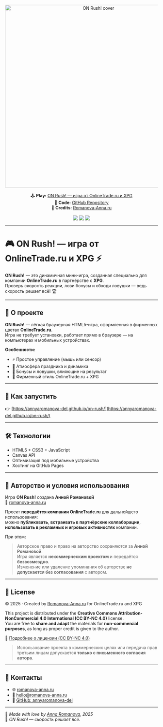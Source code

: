 <p align="center">
  <img src="https://annyaromanova-del.github.io/on-rush/cover.jpg" alt="ON Rush! cover" width="600"/><br><br>
  🕹️ <b>Play:</b> <a href="https://annyaromanova-del.github.io/on-rush/" target="_blank">ON Rush! — игра от OnlineTrade.ru и XPG</a><br>
  🧠 <b>Code:</b> <a href="https://github.com/annyaromanova-del/on-rush" target="_blank">GitHub Repository</a><br>
  🧡 <b>Credits:</b> <a href="https://romanova-anna.ru" target="_blank">Romanova-Anna.ru</a><br>
  <br>
  <img src="https://img.shields.io/badge/HTML5-orange?style=for-the-badge&logo=html5&logoColor=white"/>
  <img src="https://img.shields.io/badge/Canvas-FF7F32?style=for-the-badge&logo=javascript&logoColor=white"/>
  <img src="https://img.shields.io/badge/Creative%20Commons-BY--NC%204.0-lightgrey?style=for-the-badge&logo=creativecommons&logoColor=black"/>
</p>

---

# 🎮 ON Rush! — игра от OnlineTrade.ru и XPG ⚡

**ON Rush!** — это динамичная мини-игра, созданная специально для компании **OnlineTrade.ru** в партнёрстве с **XPG**.  
Проверь скорость реакции, лови бонусы и обходи ловушки — ведь скорость решает всё! 🏆

---

## 🎯 О проекте
**ON Rush!** — лёгкая браузерная HTML5-игра, оформленная в фирменных цветах **OnlineTrade.ru**.  
Игра не требует установки, работает прямо в браузере — на компьютерах и мобильных устройствах.  

**Особенности:**
- ⚡ Простое управление (мышь или сенсор)
- 🎃 Атмосфера праздника и динамика
- 💎 Бонусы и ловушки, влияющие на результат
- 🧡 Фирменный стиль OnlineTrade.ru + XPG

---

## 🚀 Как запустить
👉 [https://annyaromanova-del.github.io/on-rush/](https://annyaromanova-del.github.io/on-rush/)

---

## 🛠️ Технологии
- HTML5 + CSS3 + JavaScript  
- Canvas API  
- Оптимизация под мобильные устройства  
- Хостинг на GitHub Pages  

---

## 🧩 Авторство и условия использования

Игра **ON Rush!** создана **Анной Романовой**  
📍 [romanova-anna.ru](https://romanova-anna.ru)

Проект **передаётся компании OnlineTrade.ru** для дальнейшего использования:  
можно **публиковать**, **встраивать в партнёрские коллаборации**, **использовать в рекламных и игровых активностях** компании.  

При этом:
> Авторское право и право на авторство сохраняются за **Анной Романовой**.  
> Игра является **некоммерческим проектом** и передаётся **безвозмездно**.  
> Изменение или удаление упоминания об авторстве **не допускается без согласования** с автором.  

---

## 📜 License

© 2025 · Created by [Romanova-Anna.ru](https://romanova-anna.ru) for OnlineTrade.ru and XPG  

This project is distributed under the **Creative Commons Attribution-NonCommercial 4.0 International (CC BY-NC 4.0)** license.  
You are free to **share and adapt** the materials for **non-commercial purposes**, as long as proper credit is given to the author.

🔗 [Подробнее о лицензии (CC BY-NC 4.0)](https://creativecommons.org/licenses/by-nc/4.0/)

> Использование проекта в коммерческих целях или передача прав третьим лицам допускается **только с письменного согласия автора**.

---

## 💬 Контакты
- 🌐 [romanova-anna.ru](https://romanova-anna.ru)  
- 📧 hello@romanova-anna.ru  
- 💼 [GitHub: annyaromanova-del](https://github.com/annyaromanova-del)

---

🧡 *Made with love by [Anna Romanova](https://romanova-anna.ru), 2025*  
🎃 *ON Rush! — скорость решает всё.*
